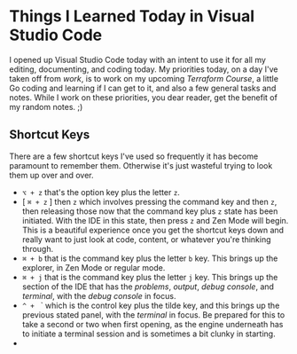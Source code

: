 # Things I Learned Today in Visual Studio Code

I opened up Visual Studio Code today with an intent to use it for all my editing, documenting, and coding today. My priorities today, on a day I've taken off from *work*, is to work on my upcoming *Terraform Course*, a little Go coding and learning if I can get to it, and also a few general tasks and notes. While I work on these priorities, you dear reader, get the benefit of my random notes.  ;)

## Shortcut Keys

There are a few shortcut keys I've used so frequently it has become paramount to remember them. Otherwise it's just wasteful trying to look them up over and over.

* `⌥ + z` that's the option key plus the letter `z`.
*  [ `⌘ + z` ] then `z` which involves pressing the command key and then `z`, then releasing those now that the command key plus `z` state has been initiated. With the IDE in this state, then press `z` and Zen Mode will begin. This is a beautiful experience once you get the shortcut keys down and really want to just look at code, content, or whatever you're thinking through.
* `⌘ + b` that is the command key plus the letter `b` key. This brings up the explorer, in Zen Mode or regular mode.
* `⌘ + j` that is the command key plus the letter `j` key. This brings up the section of the IDE that has the *problems*, *output*, *debug console*, and *terminal*, with the *debug console* in focus.
* `^ + ` ` which is the control key plus the tilde key, and this brings up the previous stated panel, with the *terminal* in focus. Be prepared for this to take a second or two when first opening, as the engine underneath has to initiate a terminal session and is sometimes a bit clunky in starting.
* 
